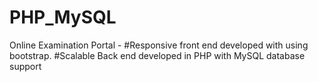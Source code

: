 # PHP_MySQL
Online Examination Portal - #Responsive front end  developed with using bootstrap. #Scalable  Back end developed in PHP  with MySQL database support  
